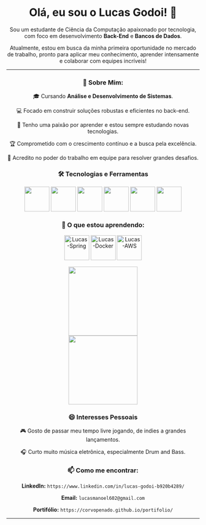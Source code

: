 <div align="center">

# Olá, eu sou o Lucas Godoi! 👋

Sou um estudante de Ciência da Computação apaixonado por tecnologia, com foco em desenvolvimento **Back-End** e **Bancos de Dados**.

Atualmente, estou em busca da minha primeira oportunidade no mercado de trabalho, pronto para aplicar meu conhecimento, aprender intensamente e colaborar com equipes incríveis!

---

### 🚀 Sobre Mim:

<p align="center">🎓 Cursando <strong>Análise e Desenvolvimento de Sistemas</strong>.</p>
<p align="center">💻 Focado em construir soluções robustas e eficientes no back-end.</p>
<p align="center">🧠 Tenho uma paixão por aprender e estou sempre estudando novas tecnologias.</p>
<p align="center">🏆 Comprometido com o crescimento contínuo e a busca pela excelência.</p>
<p align="center">🤝 Acredito no poder do trabalho em equipe para resolver grandes desafios.</p>

### 🛠️ Tecnologias e Ferramentas

<div>
  <img src="https://cdn.jsdelivr.net/gh/devicons/devicon@latest/icons/java/java-original-wordmark.svg" width="65" height="65" />
  <img src="https://cdn.jsdelivr.net/gh/devicons/devicon@latest/icons/python/python-original-wordmark.svg" width="65" height="65" />
  <img src="https://cdn.jsdelivr.net/gh/devicons/devicon/icons/html5/html5-original-wordmark.svg" width="65" height="65"/>
  <img src="https://cdn.jsdelivr.net/gh/devicons/devicon/icons/css3/css3-original-wordmark.svg" width="65" height="65"/>
  <img src="https://cdn.jsdelivr.net/gh/devicons/devicon/icons/mysql/mysql-original-wordmark.svg" width="65" height="65"/>
  <img src="https://cdn.jsdelivr.net/gh/devicons/devicon/icons/postgresql/postgresql-original-wordmark.svg" width="65" height="65"/>
</div>

### 🌱 O que estou aprendendo:
<div>
  <img align="center" alt="Lucas-Spring" height="65" width="65" src="https://cdn.jsdelivr.net/gh/devicons/devicon@latest/icons/spring/spring-original-wordmark.svg" />
  <img align="center" alt="Lucas-Docker" height="65" width="65" src="https://cdn.jsdelivr.net/gh/devicons/devicon@latest/icons/docker/docker-plain-wordmark.svg" />
  <img align="center" alt="Lucas-AWS" height="65" width="65" src="https://cdn.jsdelivr.net/gh/devicons/devicon@latest/icons/amazonwebservices/amazonwebservices-plain-wordmark.svg" />
</div>
<br>
<div>
  <a href="https://github.com/CorvoPenado">
  <img height="180em" src="https://github-readme-stats.vercel.app/api?username=CorvoPenado&show_icons=true&theme=dracula&include_all_commits=true&count_private=true"/><br>
  <img height="180em" src="https://github-readme-stats.vercel.app/api/top-langs/?username=CorvoPenado&layout=compact&langs_count=7&theme=dracula"/>
  </a>
</div>

### 😄 Interesses Pessoais

<p align="center">🎮 Gosto de passar meu tempo livre jogando, de indies a grandes lançamentos.</p>
<p align="center">🎧 Curto muito música eletrônica, especialmente Drum and Bass.</p>

### 📫 Como me encontrar:

<p align="center"><strong>LinkedIn:</strong> <code>https://www.linkedin.com/in/lucas-godoi-b920b4289/</code></p>
<p align="center"><strong>Email:</strong> <code>lucasmanoel602@gmail.com</code></p>
<a align="center"><strong>Portifólio:</strong> <code>https://corvopenado.github.io/portifolio/</code></a>

---

</div>
